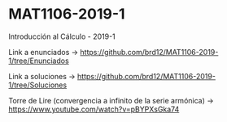 # MAT1106-2019-1
Introducción al Cálculo - 2019-1

Link a enunciados -> https://github.com/brd12/MAT1106-2019-1/tree/Enunciados

Link a soluciones -> https://github.com/brd12/MAT1106-2019-1/tree/Soluciones

Torre de Lire (convergencia a infinito de la serie armónica) -> https://www.youtube.com/watch?v=pBYPXsGka74
